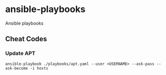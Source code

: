 # ansible-playbooks
Ansible playbooks

## Cheat Codes

### Update APT 
```
ansible-playbook ./playbooks/apt.yaml --user <USERNAME> --ask-pass --ask-become -i hosts
```
